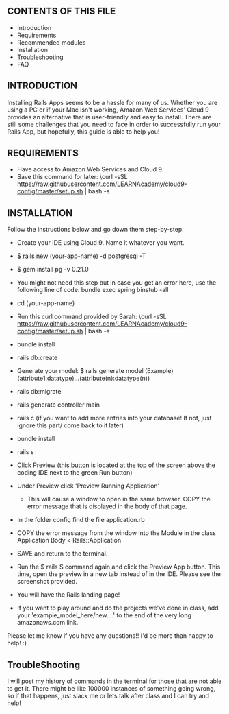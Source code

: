 CONTENTS OF THIS FILE
---------------------
 
 * Introduction
 * Requirements
 * Recommended modules
 * Installation
 * Troubleshooting
 * FAQ
 
 
 INTRODUCTION
 ------------
 
 Installing Rails Apps seems to be a hassle for many of us. Whether you are using a PC or if your Mac isn't working, Amazon Web Services' Cloud 9 provides an alternative that is user-friendly and easy to install. 
 There are still some challenges that you need to face in order to successfully run your Rails App, but hopefully, this guide is able to help you!
 
 REQUIREMENTS
 ------------
 * Have access to Amazon Web Services and Cloud 9. 
 * Save this command for later: \curl -sSL https://raw.githubusercontent.com/LEARNAcademy/cloud9-config/master/setup.sh | bash -s
 
 INSTALLATION
 ------------
Follow the instructions below and go down them step-by-step:
 
 * Create your IDE using Cloud 9. Name it whatever you want. 
 
 * $ rails new (your-app-name) -d postgresql -T
 
 * $ gem install pg -v 0.21.0
 
 * You might not need this step but in case you get an error here, use the following line of code: bundle exec spring binstub -all
 
 * cd (your-app-name)
 
 * Run this curl command provided by Sarah: \curl -sSL https://raw.githubusercontent.com/LEARNAcademy/cloud9-config/master/setup.sh | bash -s
 
 * bundle install
 
 * rails db:create
 
 * Generate your model: $ rails generate model (Example) (attribute1:datatype)...(attribute(n):datatype(n))
 
 * rails db:migrate
 
 * rails generate controller main
 
 * rails c (if you want to add more entries into your database! If not, just ignore this part/ come back to it later)
 
 * bundle install
 
 * rails s
 
 * Click Preview (this button is located at the top of the screen above the coding IDE next to the green Run button)
 
 * Under Preview click 'Preview Running Application' 
    - This will cause a window to open in the same browser. COPY the error message that is displayed in the body of that page. 
 
 * In the folder config find the file application.rb
 
 * COPY the error message from the window into the Module <app-name> in the class Application Body < Rails::Application
 
 * SAVE and return to the terminal. 
 
 * Run the $ rails S command again and click the Preview App button. This time, open the preview in a new tab instead of in the IDE. Please see the screenshot provided.
 
 * You will have the Rails landing page!
 
 * If you want to play around and do the projects we've done in class, add your 'example_model_here/new....' to the end of the very long amazonaws.com link. 
 
 Please let me know if you have any questions!! I'd be more than happy to help! :) 

 TroubleShooting
 ------------ 
 I will post my history of commands in the terminal for those that are not able to get it. There might be like 100000 instances of something going wrong, so if that happens, just slack me or lets talk after class and I can try and help!

